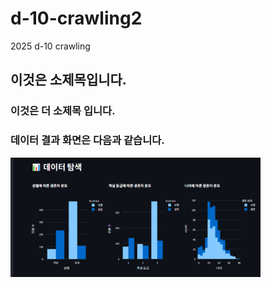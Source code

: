 # d-10-crawling2
2025 d-10 crawling
## 이것은 소제목입니다. 
### 이것은 더 소제목 입니다. 


### 데이터 결과 화면은 다음과 같습니다.
<img src="./캡처.PNG" width="400" />
